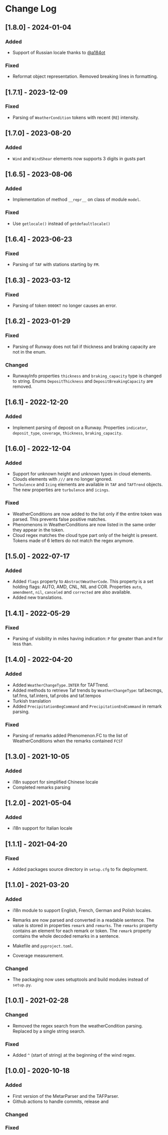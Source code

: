 # Change Log 

## [1.8.0] - 2024-01-04

### Added

- Support of Russian locale thanks to [@a184ot](https://github.com/a184ot)

### Fixed

- Reformat object representation. Removed breaking lines in formatting. 

## [1.7.1] - 2023-12-09

### Fixed

- Parsing of `WeatherCondition` tokens with recent (`RE`) intensity.

## [1.7.0] - 2023-08-20

### Added

- `Wind` and `WindShear` elements now supports 3 digits in gusts part

## [1.6.5] - 2023-08-06

### Added

- Implementation of method `__repr__` on class of module `model`.

### Fixed

- Use `getlocale()` instead of `getdefaultlocale()`

## [1.6.4] - 2023-06-23

### Fixed

- Parsing of `TAF` with stations starting by `FM`.

## [1.6.3] - 2023-03-12

### Fixed

- Parsing of token `0000KT` no longer causes an error.

## [1.6.2] - 2023-01-29

### Fixed

- Parsing of Runway does not fail if thickness and braking capacity are not in the enum.

### Changed

- RunwayInfo properties `thickness` and `braking_capacity` type is changed to string. Enums `DepositThickness` and `DepositBreakingCapacity` are removed.

## [1.6.1] - 2022-12-20

### Added

- Implement parsing of deposit on a Runway. Properties `indicator`, `deposit_type`, `coverage`, `thickness`, `braking_capacity`.

## [1.6.0] - 2022-12-04

### Added

- Support for unknown height and unknown types in cloud elements. Clouds elements with `///` are no longer ignored.
- `Turbulence` and `Icing` elements are available in `TAF` and `TAFTrend` objects. The new properties are `turbulence` and `icings`.

### Fixed

- WeatherConditions are now added to the list only if the entire token was parsed. This prevents false positive matches.
- Phenomenons in WeatherConditions are now listed in the same order they appear in the token.
- Cloud regex matches the cloud type part only of the height is present. Tokens made of 6 letters do not match the regex anymore.

## [1.5.0] - 2022-07-17

### Added

- Added `flags` property to `AbstractWeatherCode`. This property is a set holding flags: AUTO, AMD, CNL, NIL and COR. Properties `auto`, `amendment`, `nil`, `canceled` and `corrected` are also available.
- Added new translations.

## [1.4.1] - 2022-05-29

### Fixed

- Parsing of visibility in miles having indication: `P` for greater than and `M` for less than.

## [1.4.0] - 2022-04-20

### Added

- Added `WeatherChangeType.INTER` for TAFTrend.
- Added methods to retrieve Taf trends by `WeatherChangeType`: taf.becmgs, taf.fms, taf.inters, taf.probs and taf.tempos
- Turkish translation
- Added `PrecipitationBegCommand` and `PrecipitationEndCommand` in remark parsing.

### Fixed

- Parsing of remarks added Phenomenon.FC to the list of WeatherConditions when the remarks contained `FCST`

## [1.3.0] - 2021-10-05

### Added

- i18n support for simplified Chinese locale
- Completed remarks parsing

## [1.2.0] - 2021-05-04

### Added

- i18n support for Italian locale

## [1.1.1] - 2021-04-20

### Fixed

-   Added packages source directory in `setup.cfg` to fix deployment.   

## [1.1.0] - 2021-03-20

### Added

-   i18n module to support English, French, German and Polish locales.
-   Remarks are now parsed and converted in a readable sentence.
The value is stored in properties `remark` and `remarks`. The `remarks` property contains an element for each remark or
    token. The `remark` property contains the whole decoded remarks in a sentence.

-   Makefile and `pyproject.toml`.
    
-   Coverage measurement.

### Changed

-   The packaging now uses setuptools and build modules instead of `setup.py`.


## [1.0.1] - 2021-02-28

### Changed

-   Removed the regex search from the weatherCondition parsing.
Replaced by a single string search.
  
### Fixed

-   Added `^` (start of string) at the beginning of the wind regex.

## [1.0.0] - 2020-10-18

### Added

-   First version of the MetarParser and the TAFParser.
-   Github actions to handle commits, release and 

### Changed

### Fixed
